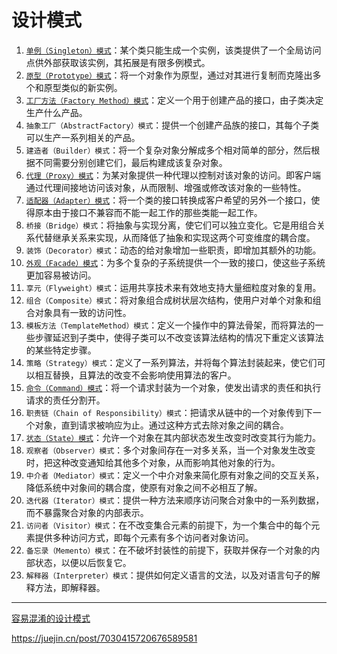 # 设计模式

1. [`单例（Singleton）模式`](Singleton.MD)：某个类只能生成一个实例，该类提供了一个全局访问点供外部获取该实例，其拓展是有限多例模式。
2. [`原型（Prototype）模式`](Prototype.MD)：将一个对象作为原型，通过对其进行复制而克隆出多个和原型类似的新实例。
3. [`工厂方法（Factory Method）模式`](Factory.MD)：定义一个用于创建产品的接口，由子类决定生产什么产品。
4. `抽象工厂（AbstractFactory）模式`：提供一个创建产品族的接口，其每个子类可以生产一系列相关的产品。
5. `建造者（Builder）模式`：将一个复杂对象分解成多个相对简单的部分，然后根据不同需要分别创建它们，最后构建成该复杂对象。
6. [`代理（Proxy）模式`](Proxy.MD)：为某对象提供一种代理以控制对该对象的访问。即客户端通过代理间接地访问该对象，从而限制、增强或修改该对象的一些特性。
7. [`适配器（Adapter）模式`](Adapter.MD)：将一个类的接口转换成客户希望的另外一个接口，使得原本由于接口不兼容而不能一起工作的那些类能一起工作。
8. `桥接（Bridge）模式`：将抽象与实现分离，使它们可以独立变化。它是用组合关系代替继承关系来实现，从而降低了抽象和实现这两个可变维度的耦合度。
9. `装饰（Decorator）模式`：动态的给对象增加一些职责，即增加其额外的功能。
10. [`外观（Facade）模式`](Facade.MD)：为多个复杂的子系统提供一个一致的接口，使这些子系统更加容易被访问。
11. `享元（Flyweight）模式`：运用共享技术来有效地支持大量细粒度对象的复用。
12. `组合（Composite）模式`：将对象组合成树状层次结构，使用户对单个对象和组合对象具有一致的访问性。
13. `模板方法（TemplateMethod）模式`：定义一个操作中的算法骨架，而将算法的一些步骤延迟到子类中，使得子类可以不改变该算法结构的情况下重定义该算法的某些特定步骤。
14. `策略（Strategy）模式`：定义了一系列算法，并将每个算法封装起来，使它们可以相互替换，且算法的改变不会影响使用算法的客户。
15. [`命令（Command）模式`](Command.MD)：将一个请求封装为一个对象，使发出请求的责任和执行请求的责任分割开。
16. `职责链（Chain of Responsibility）模式`：把请求从链中的一个对象传到下一个对象，直到请求被响应为止。通过这种方式去除对象之间的耦合。
17. [`状态（State）模式`](State.MD)：允许一个对象在其内部状态发生改变时改变其行为能力。
18. `观察者（Observer）模式`：多个对象间存在一对多关系，当一个对象发生改变时，把这种改变通知给其他多个对象，从而影响其他对象的行为。
19. `中介者（Mediator）模式`：定义一个中介对象来简化原有对象之间的交互关系，降低系统中对象间的耦合度，使原有对象之间不必相互了解。
20. `迭代器（Iterator）模式`：提供一种方法来顺序访问聚合对象中的一系列数据，而不暴露聚合对象的内部表示。
21. `访问者（Visitor）模式`：在不改变集合元素的前提下，为一个集合中的每个元素提供多种访问方式，即每个元素有多个访问者对象访问。
22. `备忘录（Memento）模式`：在不破坏封装性的前提下，获取并保存一个对象的内部状态，以便以后恢复它。
23. `解释器（Interpreter）模式`：提供如何定义语言的文法，以及对语言句子的解释方法，即解释器。

----------------------------

[容易混淆的设计模式](容易混淆的设计模式.MD)

https://juejin.cn/post/7030415720676589581
